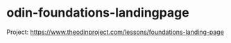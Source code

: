 # odin-foundations-landingpage
Project: https://www.theodinproject.com/lessons/foundations-landing-page
